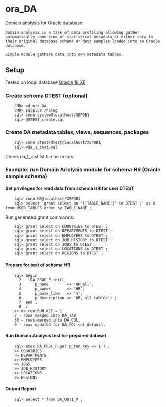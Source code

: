 # ora_DA
Domain analysis for Oracle database

	Domain analysis is a task of data profiling allowing gather automatically some kind of statistical metadata of either data in their original database schema or data samples loaded into an Oracle database.

	Simple module gathers data into own metadata tables.

## Setup

Tested on local database [Oracle 18 XE](https://www.oracle.com/database/technologies/appdev/xe.html)

### Create schema DTEST (optional)

		CMD> cd ora_DA
		CMD> sqlplus /nolog
		sql> conn system@localhost/XEPDB1
		sql> @DTEST_create.sql

### Create DA metadata tables, views, sequences, packages

		sql> conn dtest/dtest@localhost/XEPDB1
		sql> @da_1_inst.sql

Check da_1_inst.lst file for errors.

### Example: run Domain Analysis module for schema HR (Oracle sample schema)

#### Set privileges for read data from schema HR for user DTEST

		sql> conn HR@localhost/XEPDB1
		sql> select 'grant select on '||TABLE_NAME||' to DTEST ;' as X from USER_TABLES order by TABLE_NAME ;

Run generated grant commands:

		sql> grant select on COUNTRIES to DTEST ;
		sql> grant select on DEPARTMENTS to DTEST ;
		sql> grant select on EMPLOYEES to DTEST ;
		sql> grant select on JOB_HISTORY to DTEST ;
		sql> grant select on JOBS to DTEST ;
		sql> grant select on LOCATIONS to DTEST ;
		sql> grant select on REGIONS to DTEST ;

#### Prepare for test of schema HR

		sql> begin
		  2    DA_PROC_P.init(
		  3      p_name        => 'HR_all',
		  4      p_owner       => 'HR',
		  5      p_mask_like   => '%',
		  6      p_description => 'HR, all tables') ;
		  7  end ;
		  8  /
		>> da_run.RUN_KEY = 1
		7 - rows merged into DA_TAB.
		35 - rows merged into DA_COL.
		0 - rows updated for DA_COL.col_default.

#### Run Domain Analysis test for prepared dataset

		sql> exec DA_PROC_P.go( p_run_key => 1 ) ;
		>> COUNTRIES
		>> DEPARTMENTS
		>> EMPLOYEES
		>> JOBS
		>> JOB_HISTORY
		>> LOCATIONS
		>> REGIONS

#### Output Report

		sql> select * from DA_OUT1_V ;
